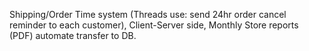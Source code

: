 Shipping/Order Time system (Threads use: send 24hr order cancel reminder to each customer), Client-Server side, Monthly Store reports (PDF) automate transfer to DB.
